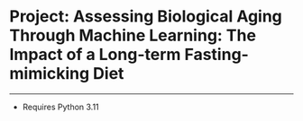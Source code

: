 # Project: Assessing Biological Aging Through Machine Learning: The Impact of a Long-term Fasting-mimicking Diet
------------------------------------------------------------------

* Requires Python 3.11